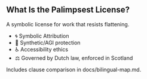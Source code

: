 ## What Is the Palimpsest License?

A symbolic license for work that resists flattening.

- 🌀 Symbolic Attribution
- 🧠 Synthetic/AGI protection
- ♿ Accessibility ethics
- ⚖️ Governed by Dutch law, enforced in Scotland

Includes clause comparison in docs/bilingual-map.md.
